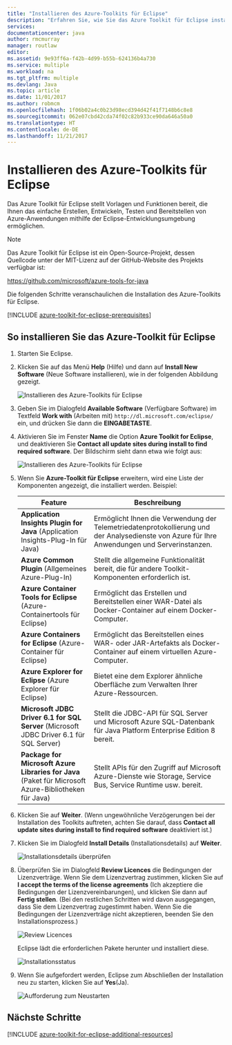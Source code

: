 ```yaml
---
title: "Installieren des Azure-Toolkits für Eclipse"
description: "Erfahren Sie, wie Sie das Azure Toolkit für Eclipse installieren."
services: 
documentationcenter: java
author: rmcmurray
manager: routlaw
editor: 
ms.assetid: 9e93ff6a-f42b-4d99-b55b-624136b4a730
ms.service: multiple
ms.workload: na
ms.tgt_pltfrm: multiple
ms.devlang: Java
ms.topic: article
ms.date: 11/01/2017
ms.author: robmcm
ms.openlocfilehash: 1f06b02a4c0b23d98ecd394d42f41f7148b6c8e8
ms.sourcegitcommit: 062e07cbd42cda74f02c82b933ce90da646a50a0
ms.translationtype: HT
ms.contentlocale: de-DE
ms.lasthandoff: 11/21/2017
---
```

# <a name="installing-the-azure-toolkit-for-eclipse"></a>Installieren des Azure-Toolkits für Eclipse

Das Azure Toolkit für Eclipse stellt Vorlagen und Funktionen bereit, die Ihnen das einfache Erstellen, Entwickeln, Testen und Bereitstellen von Azure-Anwendungen mithilfe der Eclipse-Entwicklungsumgebung ermöglichen.

> [!NOTE] 
> 
> Das Azure Toolkit für Eclipse ist ein Open-Source-Projekt, dessen Quellcode unter der MIT-Lizenz auf der GitHub-Website des Projekts verfügbar ist: 
> 
> <https://github.com/microsoft/azure-tools-for-java> 
> 

Die folgenden Schritte veranschaulichen die Installation des Azure-Toolkits für Eclipse.

[!INCLUDE [azure-toolkit-for-eclipse-prerequisites](../includes/azure-toolkit-for-eclipse-prerequisites.md)]

## <a name="to-install-the-azure-toolkit-for-eclipse"></a>So installieren Sie das Azure-Toolkit für Eclipse

1. Starten Sie Eclipse.

1. Klicken Sie auf das Menü **Help** (Hilfe) und dann auf **Install New Software** (Neue Software installieren), wie in der folgenden Abbildung gezeigt.
   
   ![Installieren des Azure-Toolkits für Eclipse][01]

1. Geben Sie im Dialogfeld **Available Software** (Verfügbare Software) im Textfeld **Work with** (Arbeiten mit) `http://dl.microsoft.com/eclipse/` ein, und drücken Sie dann die **EINGABETASTE**.

1. Aktivieren Sie im Fenster **Name** die Option **Azure Toolkit for Eclipse**, und deaktivieren Sie **Contact all update sites during install to find required software**. Der Bildschirm sieht dann etwa wie folgt aus:
   
   ![Installieren des Azure-Toolkits für Eclipse][02]

1. Wenn Sie **Azure-Toolkit für Eclipse** erweitern, wird eine Liste der Komponenten angezeigt, die installiert werden. Beispiel:

   | Feature | Beschreibung | 
   |---|---| 
   | **Application Insights Plugin for Java** (Application Insights-Plug-In für Java) | Ermöglicht Ihnen die Verwendung der Telemetriedatenprotokollierung und der Analysedienste von Azure für Ihre Anwendungen und Serverinstanzen. | 
   | **Azure Common Plugin** (Allgemeines Azure-Plug-In) | Stellt die allgemeine Funktionalität bereit, die für andere Toolkit-Komponenten erforderlich ist. | 
   | **Azure Container Tools for Eclipse** (Azure-Containertools für Eclipse) | Ermöglicht das Erstellen und Bereitstellen einer WAR-Datei als Docker-Container auf einem Docker-Computer. | 
   | **Azure Containers for Eclipse** (Azure-Container für Eclipse) | Ermöglicht das Bereitstellen eines WAR- oder JAR-Artefakts als Docker-Container auf einem virtuellen Azure-Computer. | 
   | **Azure Explorer for Eclipse** (Azure Explorer für Eclipse) | Bietet eine dem Explorer ähnliche Oberfläche zum Verwalten Ihrer Azure-Ressourcen. | 
   | **Microsoft JDBC Driver 6.1 for SQL Server** (Microsoft JDBC Driver 6.1 für SQL Server) | Stellt die JDBC-API für SQL Server und Microsoft Azure SQL-Datenbank für Java Platform Enterprise Edition 8 bereit. | 
   | **Package for Microsoft Azure Libraries for Java** (Paket für Microsoft Azure-Bibliotheken für Java) | Stellt APIs für den Zugriff auf Microsoft Azure-Dienste wie Storage, Service Bus, Service Runtime usw. bereit. | 

1. Klicken Sie auf **Weiter**.
 (Wenn ungewöhnliche Verzögerungen bei der Installation des Toolkits auftreten, achten Sie darauf, dass **Contact all update sites during install to find required software** deaktiviert ist.)

1. Klicken Sie im Dialogfeld **Install Details** (Installationsdetails) auf **Weiter**.
   
   ![Installationsdetails überprüfen][03]

1. Überprüfen Sie im Dialogfeld **Review Licences** die Bedingungen der Lizenzverträge. Wenn Sie dem Lizenzvertrag zustimmen, klicken Sie auf **I accept the terms of the license agreements** (Ich akzeptiere die Bedingungen der Lizenzvereinbarungen), und klicken Sie dann auf **Fertig stellen**. (Bei den restlichen Schritten wird davon ausgegangen, dass Sie dem Lizenzvertrag zugestimmt haben. Wenn Sie die Bedingungen der Lizenzverträge nicht akzeptieren, beenden Sie den Installationsprozess.)
   
   ![Review Licences][04]
   
   Eclipse lädt die erforderlichen Pakete herunter und installiert diese.
   
   ![Installationsstatus][05]

1. Wenn Sie aufgefordert werden, Eclipse zum Abschließen der Installation neu zu starten, klicken Sie auf **Yes**(Ja).
   
   ![Aufforderung zum Neustarten][06]

## <a name="next-steps"></a>Nächste Schritte

[!INCLUDE [azure-toolkit-for-eclipse-additional-resources](../includes/azure-toolkit-for-eclipse-additional-resources.md)]

<!-- URL List -->

<!-- Legacy MSDN URL = https://msdn.microsoft.com/library/azure/hh690946.aspx -->

<!-- IMG List -->

[01]: media/azure-toolkit-for-eclipse-installation/eclipse-installation-01.png
[02]: media/azure-toolkit-for-eclipse-installation/eclipse-installation-02.png
[03]: media/azure-toolkit-for-eclipse-installation/eclipse-installation-03.png
[04]: media/azure-toolkit-for-eclipse-installation/eclipse-installation-04.png
[05]: media/azure-toolkit-for-eclipse-installation/eclipse-installation-05.png
[06]: media/azure-toolkit-for-eclipse-installation/eclipse-installation-06.png
